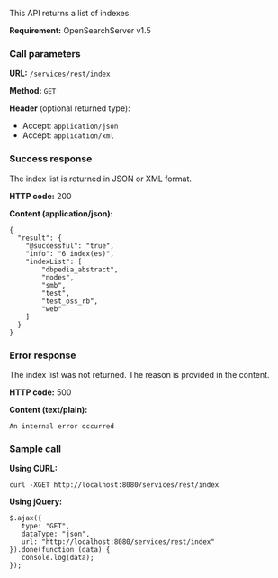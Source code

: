 This API returns a list of indexes.

**Requirement:** OpenSearchServer v1.5

### Call parameters

**URL:** ```/services/rest/index```

**Method:** ```GET```

**Header** (optional returned type):
- Accept: ```application/json```
- Accept: ```application/xml```

### Success response
The index list is returned in JSON or XML format.

**HTTP code:**
200

**Content (application/json):**

    {
      "result": {
        "@successful": "true",
        "info": "6 index(es)",
        "indexList": [
            "dbpedia_abstract",
            "nodes",
            "smb",
            "test",
            "test_oss_rb",
            "web"
        ]
      }
    }

### Error response

The index list was not returned. The reason is provided in the content.

**HTTP code:**
500

**Content (text/plain):**

    An internal error occurred

### Sample call

**Using CURL:**

    curl -XGET http://localhost:8080/services/rest/index

**Using jQuery:**

    $.ajax({ 
       type: "GET",
       dataType: "json",
       url: "http://localhost:8080/services/rest/index"
    }).done(function (data) {
       console.log(data);
    });